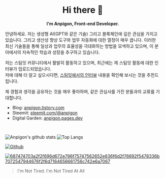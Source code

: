 <h1 align="center">Hi there 👋</h1>
<p align="center"><b>I'm Anpigon, Front-end Developer.</b></p>

안녕하세요. 저는 생성형 AI(GPT와 같은 기술) 그리고 블록체인에 깊은 관심을 가지고 있습니다. 그리고 생산성 향상 도구와 업무 자동화에 대한 열정이 매우 큽니다. 이러한 최신 기술들을 통해 일상과 업무의 효율성을 극대화하는 방법을 모색하고 있으며, 이 분야에서의 지속적인 학습과 성장을 추구하고 있습니다. 

저는 스팀잇 커뮤니티에서 활발히 활동하고 있으며, 최근에는 제 스팀잇 활동에 대한 인터뷰가 업로드되었습니다.<br>저에 대해 더 알고 싶으시다면, [스팀잇에서의 인터뷰](https://steemit.com/hive-111300/@ubongudofot/the-interview-showcase-81-exclusive-talk-with-a-korean-developer-blogger) 내용을 확인해 보시는 것을 추천드립니다.  

제 경험과 생각을 공유하는 것을 매우 좋아하며, 같은 관심사를 가진 분들과의 교류를 기대합니다.

- Blog: [anpigon.tistory.com](https://anpigon.tistory.com/)
- Steemit: [steemit.com/@anpigon](https://steemit.com/@anpigon/)
- Digital Garden: [anpigon.pages.dev](https://anpigon.pages.dev/)

<br/>

<!--
#### Tech & Tools Preference
![](https://img.shields.io/badge/-HTML5-E34F26?style=flat&logo=html5&logoColor=white)
![](https://img.shields.io/badge/-CSS3-1572B6?style=flat&logo=css3&logoColor=white)
![](https://img.shields.io/badge/-Bootstrap-563D7C?style=flat&logo=bootstrap&logoColor=white)
![](https://img.shields.io/badge/-JavaScript-eed718?style=flat&logo=javascript&logoColor=ffffff)
![](https://img.shields.io/badge/-Sass-cc6699?style=flat&logo=sass&logoColor=ffffff)
![](https://img.shields.io/badge/-React-000000?style=flat&logo=react&logoColor=00c8ff)
![](https://img.shields.io/badge/-React%20Native-000000?style=flat&logo=react&logoColor=00c8ff)
![](https://img.shields.io/badge/-MongoDB-4DB33D?style=flat&logo=mongodb&logoColor=FFFFFF)
![](https://img.shields.io/badge/-GraphQL-e535ab?style=flat&logo=graphql&logoColor=FFFFFF)
![](https://img.shields.io/badge/-MySQL-F29111?style=flat&logo=mysql&logoColor=FFFFFF)
![](https://img.shields.io/badge/-Express.js-787878?style=flat&logo=express)
![](https://img.shields.io/badge/-Node.js-3C873A?style=flat&logo=Node.js&logoColor=white)
![](https://img.shields.io/badge/-Firebase-FFA611?style=flat&logo=firebase&logoColor=FFFFFF)
![](https://img.shields.io/badge/-Google%20Cloud%20Platform-4285F4?style=flat&logo=google%20cloud&logoColor=white)
![](https://img.shields.io/badge/-Git-F1502F?style=flat&logo=git&logoColor=FFFFFF)
![](https://img.shields.io/badge/-Github-000000?style=flat&logo=github&logoColor=FFFFFF)
![](https://img.shields.io/badge/-VS%20Code-007ACC?style=flat&logo=visual%20studio%20code&logoColor=white)
![](https://img.shields.io/badge/-Heroku-430098?style=flat&logo=heroku&logoColor=white)

#### Other Languages I know
![](https://img.shields.io/badge/-Java-F89820?style=flat&logo=java&logoColor=white)
![](https://img.shields.io/badge/-Python-black?style=flat&logo=python&logoColor=white)
![](https://img.shields.io/badge/-Go-03ACD7?style=flat&logo=go&logoColor=white)
-->

![Anpigon's github stats](https://github-readme-stats.vercel.app/api?username=anpigon&hide_title=false&show_icons=true&count_private=true&include_all_commits=true&bg_color=30,e96443,904e95&title_color=fff&text_color=fff&icon_color=fff&locale=en)
![Top Langs](https://github-readme-stats.vercel.app/api/top-langs/?username=anpigon&layout=compact&hide=ruby,objective-c,html,css)

[![Github](https://www.codenary.co.kr/widget/github/api?username=anpigon)](https://www.codenary.co.kr/user-profile/detail/anpigon?github_ride=true&utm_source=github)

[![687474703a2f2f696d672e796f75747562652e636f6d2f76692f5478336b7072547944676f2f6d7164656661756c742e6a7067](https://github.com/anpigon/anpigon/assets/3969643/46b16379-ffb8-4eb8-93e5-bb38b6df1792)](https://youtu.be/Tx3kprTyDgo)

> I'm Not Tired. I'm Not Tired At All

